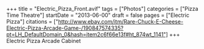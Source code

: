 +++
title = "Electric_Pizza_Front.avif"
tags = ["Photos"]
categories = ["Pizza Time Theatre"]
startDate = "2013-06-00"
draft = false
pages = ["Electric Pizza"]
citations = ["http://www.ebay.com/itm/Rare-Chuck-E-Cheese-Electric-Pizza-Arcade-Game-/190847574335?pt=LH_DefaultDomain_0&hash=item2c6f66e13f#ht_874wt_1141"]
+++
Electric Pizza Arcade Cabinet
